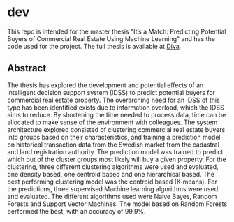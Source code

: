 # dev
This repo is intended for the master thesis "It’s a Match: Predicting Potential Buyers of Commercial Real Estate Using Machine Learning" and has the code used for the project. The full thesis is available at <a href="http://uu.diva-portal.org/smash/record.jsf?pid=diva2%3A1564447&dswid=-3743" target="_blank">Diva</a>.

## Abstract
The thesis has explored the development and potential effects of an intelligent decision support system (IDSS) to predict potential buyers for commercial real estate property. The overarching need for an IDSS of this type has been identified exists due to information overload, which the IDSS aims to reduce. By shortening the time needed to process data, time can be allocated to make sense of the environment with colleagues. The system architecture explored consisted of clustering commercial real estate buyers into groups based on their characteristics, and training a prediction model on historical transaction data from the Swedish market from the cadastral and land registration authority. The prediction model was trained to predict which out of the cluster groups most likely will buy a given property. For the clustering, three different clustering algorithms were used and evaluated, one density based, one centroid based and one hierarchical based. The best performing clustering model was the centroid based (K-means). For the predictions, three supervised Machine learning algorithms were used and evaluated. The different algorithms used were Naive Bayes, Random Forests and Support Vector Machines. The model based on Random Forests performed the best, with an accuracy of 99.9%.
